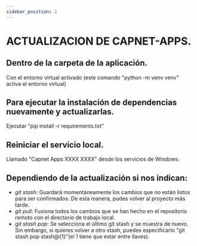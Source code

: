 ```yaml
---
sidebar_position: 2
---
```

# ACTUALIZACION DE CAPNET-APPS.

## Dentro de la carpeta de la aplicación. 
Con el entorno virtual activado (este comando "python -m venv venv" activa el entorno virtual)
## Para ejecutar la instalación de dependencias nuevamente y actualizarlas. 
Ejecutar "pip install -r requirements.txt"
## Reiniciar el servicio local.
Llamado "Capnet Apps XXXX XXXX" desde los servicios de Windows.
## Dependiendo de la actualización si nos indican:
- *git stash:* Guardará momentáneamente los cambios que no están 
listos para ser confirmados. De esta manera, pudes volver al 
proyecto más tarde.
- *git pull:* Fusiona todos los cambios que se han hecho en el 
repositorio remoto con el directorio de trabajo local. 
- *git stash pop:* Se selecciona el último git stash y se muestra de nuevo. Sin embargo, si quieres volver a otro stash, puedes especificarlo "git stash pop stash@{1}"(el 1 tiene que estar entre llaves).